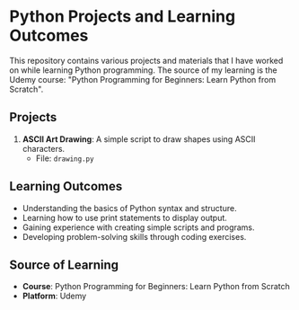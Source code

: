 # Python Projects and Learning Outcomes

This repository contains various projects and materials that I have worked on while learning Python programming. The source of my learning is the Udemy course: "Python Programming for Beginners: Learn Python from Scratch".

## Projects

1. **ASCII Art Drawing**: A simple script to draw shapes using ASCII characters.
   - File: `drawing.py`

## Learning Outcomes

- Understanding the basics of Python syntax and structure.
- Learning how to use print statements to display output.
- Gaining experience with creating simple scripts and programs.
- Developing problem-solving skills through coding exercises.

## Source of Learning

- **Course**: Python Programming for Beginners: Learn Python from Scratch
- **Platform**: Udemy